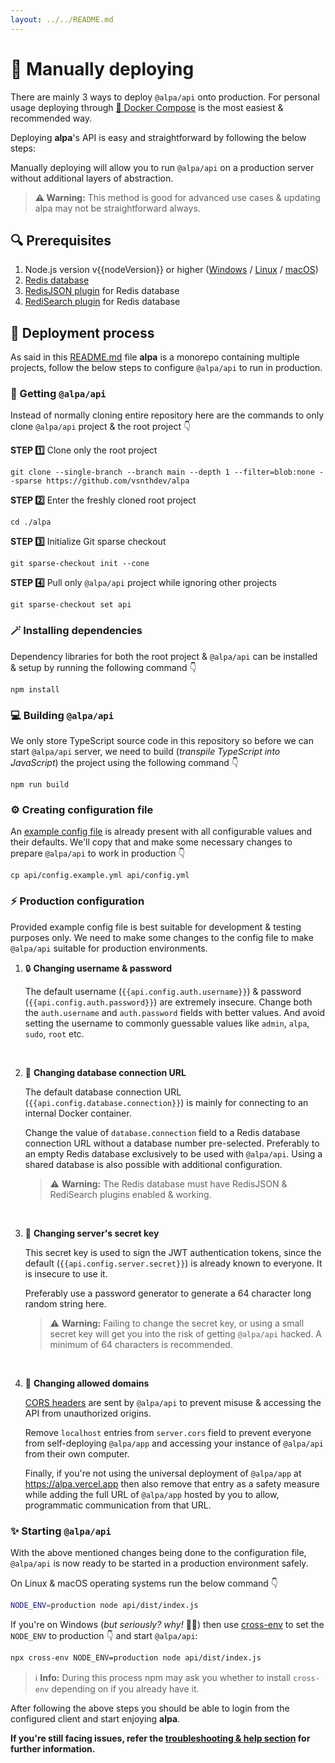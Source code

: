 ```yaml
---
layout: ../../README.md
---
```


# 🧰 Manually deploying

There are mainly 3 ways to deploy `@alpa/api` onto production. For personal usage deploying through [🐳 Docker Compose](./docker.md) is the most easiest & recommended way.

Deploying **alpa**'s API is easy and straightforward by following the below steps:

Manually deploying will allow you to run `@alpa/api` on a production server without additional layers of abstraction.

> **⚠️ Warning:** This method is good for advanced use cases & updating alpa may not be straightforward always.

## 🔍 Prerequisites

1. Node.js version v{{nodeVersion}} or higher ([Windows](https://youtu.be/sHGz607fsVA) / [Linux](https://github.com/nodesource/distributions#readme) / [macOS](https://github.com/nvm-sh/nvm#readme))
2. [Redis database](https://redis.io)
3. [RedisJSON plugin](https://redis.io/docs/stack/json/) for Redis database
4. [RediSearch plugin](https://redis.io/docs/stack/search) for Redis database

## 🚀 Deployment process

As said in this [README.md](https://github.com/vsnthdev/alpa/tree/main#readme) file **alpa** is a monorepo containing multiple projects, follow the below steps to configure `@alpa/api` to run in production.

### 💾 Getting `@alpa/api`

Instead of normally cloning entire repository here are the commands to only clone `@alpa/api` project & the root project 👇

**STEP 1️⃣**  Clone only the root project

```
git clone --single-branch --branch main --depth 1 --filter=blob:none --sparse https://github.com/vsnthdev/alpa
```

**STEP 2️⃣**  Enter the freshly cloned root project

```
cd ./alpa
```

**STEP 3️⃣**  Initialize Git sparse checkout

```
git sparse-checkout init --cone
```

**STEP 4️⃣**  Pull only `@alpa/api` project while ignoring other projects

```
git sparse-checkout set api
```

### 🪄 Installing dependencies

Dependency libraries for both the root project & `@alpa/api` can be installed & setup by running the following command 👇

```
npm install
```

### 💻 Building `@alpa/api`

We only store TypeScript source code in this repository so before we can start `@alpa/api` server, we need to build (_transpile TypeScript into JavaScript_) the project using the following command 👇

```
npm run build
```

### ⚙️ Creating configuration file

An [example config file](../../api/config.example.yml) is already present with all configurable values and their defaults. We'll copy that and make some necessary changes to prepare `@alpa/api` to work in production 👇

```
cp api/config.example.yml api/config.yml
```

### ⚡ Production configuration

Provided example config file is best suitable for development & testing purposes only. We need to make some changes to the config file to make `@alpa/api` suitable for production environments.

1. 🔒 **Changing username & password**  
    
    The default username (`{{api.config.auth.username}}`) & password (`{{api.config.auth.password}}`) are extremely insecure. Change both the `auth.username` and `auth.password` fields with better values. And avoid setting the username to commonly guessable values like `admin`, `alpa`, `sudo`, `root` etc.

<br>

2. 🔌 **Changing database connection URL**

    The default database connection URL (`{{api.config.database.connection}}`) is mainly for connecting to an internal Docker container.

    Change the value of `database.connection` field to a Redis database connection URL without a database number pre-selected. Preferably to an empty Redis database exclusively to be used with `@alpa/api`. Using a shared database is also possible with additional configuration.

    > ⚠️ **Warning:** The Redis database must have RedisJSON & RediSearch plugins enabled & working.

<br>

3. 🔑 **Changing server's secret key**

    This secret key is used to sign the JWT authentication tokens, since the default (`{{api.config.server.secret}}`) is already known to everyone. It is insecure to use it.

    Preferably use a password generator to generate a 64 character long random string here.

    > ⚠️ **Warning:** Failing to change the secret key, or using a small secret key will get you into the risk of getting `@alpa/api` hacked. A minimum of 64 characters is recommended.

<br>

4. 🔗 **Changing allowed domains**

    [CORS headers](https://developer.mozilla.org/en-US/docs/Web/HTTP/CORS) are sent by `@alpa/api` to prevent misuse & accessing the API from unauthorized origins.

    Remove `localhost` entries from `server.cors` field to prevent everyone from self-deploying `@alpa/app` and accessing your instance of `@alpa/api` from their own computer.

    Finally, if you're not using the universal deployment of `@alpa/app` at https://alpa.vercel.app then also remove that entry as a safety measure while adding the full URL of `@alpa/app` hosted by you to allow, programmatic communication from that URL.

### ✨ Starting `@alpa/api`

With the above mentioned changes being done to the configuration file, `@alpa/api` is now ready to be started in a production environment safely.

On Linux & macOS operating systems run the below command 👇

```bash
NODE_ENV=production node api/dist/index.js
```

If you're on Windows (_but seriously? why!_ 🤷‍♂️) then use [cross-env](https://www.npmjs.com/package/cross-env) to set the `NODE_ENV` to production 👇 and start `@alpa/api`:

```bash
npx cross-env NODE_ENV=production node api/dist/index.js
```

> ℹ️ **Info:** During this process npm may ask you whether to install `cross-env` depending on if you already have it.

After following the above steps you should be able to login from the configured client and start enjoying **alpa**.

**If you're still facing issues, refer the [troubleshooting & help section]() for further information.**

<!-- ### 🔐 Securing behind NGINX reverse proxy -->

<!-- ### 🤖 Creating system service -->

<!-- ### ♻️ Handling updates -->
